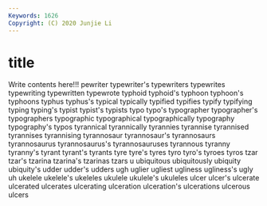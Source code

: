 ```yaml
---
Keywords: 1626
Copyright: (C) 2020 Junjie Li
---
```


# title

Write contents here!!!
pewriter
typewriter's 
typewriters 
typewrites 
typewriting 
typewritten 
typewrote 
typhoid 
typhoid's 
typhoon 
typhoon's
typhoons 
typhus 
typhus's 
typical 
typically 
typified 
typifies 
typify 
typifying 
typing
typing's 
typist 
typist's 
typists 
typo 
typo's 
typographer 
typographer's 
typographers 
typographic
typographical 
typographically 
typography 
typography's 
typos 
tyrannical 
tyrannically 
tyrannies 
tyrannise 
tyrannised
tyrannises 
tyrannising 
tyrannosaur 
tyrannosaur's 
tyrannosaurs 
tyrannosaurus 
tyrannosaurus's 
tyrannosauruses 
tyrannous 
tyranny
tyranny's 
tyrant 
tyrant's 
tyrants 
tyre 
tyre's 
tyres 
tyro 
tyro's 
tyroes
tyros 
tzar 
tzar's 
tzarina 
tzarina's 
tzarinas 
tzars 
u 
ubiquitous 
ubiquitously
ubiquity 
ubiquity's 
udder 
udder's 
udders 
ugh 
uglier 
ugliest 
ugliness 
ugliness's
ugly 
uh 
ukelele 
ukelele's 
ukeleles 
ukulele 
ukulele's 
ukuleles 
ulcer 
ulcer's
ulcerate 
ulcerated 
ulcerates 
ulcerating 
ulceration 
ulceration's 
ulcerations 
ulcerous 
ulcers 
